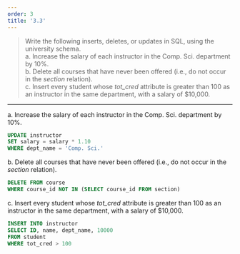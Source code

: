 ```yaml
---
order: 3
title: '3.3'
---
```

> Write the following inserts, deletes, or updates in SQL, using the university schema. <br> 
> a. Increase the salary of each instructor in the Comp. Sci. department by 10%. <br>
> b. Delete all courses that have never been offered (i.e., do not occur in the _section_ relation). <br>
> c. Insert every student whose _tot_cred_ attribute is greater than 100 as an instructor
> in the same department, with a salary of $10,000. <br>

--------------------------------

a. Increase the salary of each instructor in the Comp. Sci. department by 10%. 

```sql
UPDATE instructor
SET salary = salary * 1.10
WHERE dept_name = 'Comp. Sci.'
```

b. Delete all courses that have never been offered (i.e., do not occur in the _section_ relation).

```sql
DELETE FROM course
WHERE course_id NOT IN (SELECT course_id FROM section)
```

c. Insert every student whose _tot_cred_ attribute is greater than 100 as an instructor
in the same department, with a salary of $10,000.

```sql
INSERT INTO instructor
SELECT ID, name, dept_name, 10000
FROM student
WHERE tot_cred > 100
```